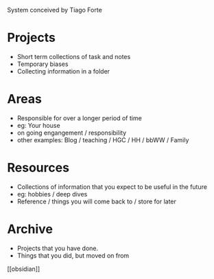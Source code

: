 System conceived by Tiago Forte

# Projects
- Short term collections of task and notes
- Temporary biases
- Collecting information in a folder

# Areas

- Responsible for over a longer period of time
- eg: Your house
- on going engangement / responsibility
- other examples: Blog / teaching / HGC / HH / bbWW / Family


# Resources

- Collections of information that you expect to be useful in the future
- eg: hobbies / deep dives
- Reference / things you will come back to / store for later

# Archive

- Projects that you have done.
- Things that you did, but moved on from

[[obsidian]]

